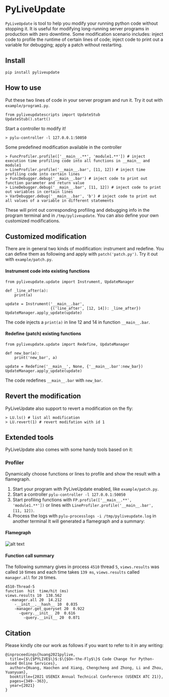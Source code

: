 # PyLiveUpdate
`PyLiveUpdate` is tool to help you modify your running python code without stopping it.
It is useful for modifying long-running server programs in production with zero downtime.
Some modification scenario includes: inject code to profile the runtime of certain lines of code;
inject code to print out a variable for debugging; apply a patch without restarting.

## Install

```
pip install pyliveupdate
```

## How to use
Put these two lines of code in your server program and run it. Try it out with `example/program1.py`. 
```
from pyliveupdatescripts import UpdateStub
UpdateStub().start()
```
Start a controller to modify it!
```
> pylu-controller -l 127.0.0.1:50050
```
Some predefined modification available in the controller
```
> FuncProfiler.profile(['__main__.**', 'module1.**']) # inject execution time profiling code into all functions in __main__ and module1
> LineProfiler.profile('__main__.bar', [11, 12]) # inject time profiling code into certain lines
> FuncDebugger.debug('__main__.bar') # inject code to print out function parameter and return value
> LineDebugger.debug('__main__.bar', [11, 12]) # inject code to print out variables in certain lines
> VarDebugger.debug('__main__.bar', 'b') # inject code to print out all values of a variable in different statements
```

These will print out corresponding profiling and debugging info in the program terminal and in `/tmp/pyliveupdate`.
You can also define your own customized modifications.

## Customized modification
There are in general two kinds of modification: instrument and redefine.
You can define them as following and apply with `patch('patch.py')`. Try it out with `example/patch.py`.

#### Instrument code into existing functions
```
from pyliveupdate.update import Instrument, UpdateManager

def _line_after(a):
    print(a)
    
update = Instrument('__main__.bar', 
                    {('line_after', [12, 14]): _line_after})
UpdateManager.apply_update(update)
```
The code injects a `print(a)` in line 12 and 14 in function `__main__.bar`.
#### Redefine (patch) existing functions
```
from pyliveupdate.update import Redefine, UpdateManager

def new_bar(a):
    print('new_bar', a)
    
update = Redefine('__main__', None, {'__main__.bar':new_bar})
UpdateManager.apply_update(update)
```
The code redefines `__main__.bar` with `new_bar`.

## Revert the modification
PyLiveUpdate also support to revert a modification on the fly:
```
> LU.ls() # list all modification
> LU.revert(1) # revert modifation with id 1
```
## Extended tools
PyLiveUpdate also comes with some handy tools based on it:

### Profiler
Dynamically choose functions or lines to profile and show the result with a flamegraph.
1. Start your program with PyLiveUpdate enabled, like `example/patch.py`.
2. Start a controller `pylu-controller -l 127.0.0.1:50050`
3. Start profiling functions with `FP.profile(['__main__.**', 'module1.**'])` or lines with `LineProfiler.profile('__main__.bar', [11, 12])`.
4. Process the logs with `pylu-processlogs -i /tmp/pyliveupdate.log` in another terminal
It will generated a flamegraph and a summary:

#### Flamegraph
![alt text](examples/pyliveupdate.log.svg)

#### Function call summary
The following summary gives in process `4510` thread `5`, `views.results` was called `10` times and each time takes `139 ms`, `views.results` called `manager.all` for `20` times.
```
4510-Thread-5
function  hit  time/hit (ms)
views.results 10  138.562
  -manager.all 20  14.212
    -__init__.__hash__ 10  0.035
    -manager.get_queryset 20  0.922
      -query.__init__ 20  0.616
        -query.__init__ 20  0.071
```

## Citation
Please kindly cite our work as follows if you want to refer to it in any writing:

```
@inproceedings{huang2021pylive,
  title={$\{$PYLIVE$\}$:$\{$On-the-Fly$\}$ Code Change for Python-based Online Services},
  author={Huang, Haochen and Xiang, Chengcheng and Zhong, Li and Zhou, Yuanyuan},
  booktitle={2021 USENIX Annual Technical Conference (USENIX ATC 21)},
  pages={349--363},
  year={2021}
}
```

